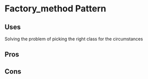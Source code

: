 # Factory_method Pattern

## Uses
Solving the problem of picking the right class for the circumstances

## Pros

## Cons
